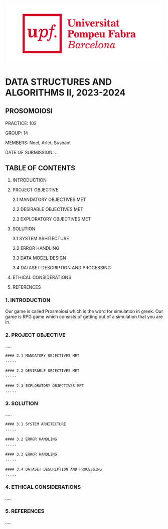 ![](Images_markdown/upf_logo.png)
# DATA STRUCTURES AND ALGORITHMS II, 2023-2024
## PROSOMOIOSI
PRACTICE: 102

GROUP: 14

MEMBERS: Noel, Arlet, Sushant 

DATE OF SUBMISSION: ...
## TABLE OF CONTENTS
1. INTRODUCTION

2. PROJECT OBJECTIVE

    2.1 MANDATORY OBJECTIVES MET

    2.2 DESIRABLE OBJECTIVES MET

    2.3 EXPLORATORY OBJECTIVES MET

3. SOLUTION

    3.1 SYSTEM ARHITECTURE

    3.2 ERROR HANDLING

    3.3 DATA MODEL DESIGN

    3.4 DATASET DESCRIPTION AND PROCESSING

4. ETHICAL CONSIDERATIONS

5. REFERENCES

### 1. INTRODUCTION 
  Our game is called Prosmoiosi which is the word for simulation in greek. Our game is RPG game which consists of getting out of a simulation that you are in.

### 2. PROJECT OBJECTIVE
.....

    #### 2.1 MANDATORY OBJECTIVES MET 
    .....

    #### 2.2 DESIRABLE OBJECTIVES MET
    .....

    #### 2.3 EXPLORATORY OBJECTIVES MET
    .....
### 3. SOLUTION
.....

    #### 3.1 SYSTEM ARHITECTURE
    .....

    #### 3.2 ERROR HANDLING
    .....

    #### 3.3 ERROR HANDLING
    .....

    #### 3.4 DATASET DESCRIPTION AND PROCESSING 
    .....

### 4. ETHICAL CONSIDERATIONS
.....

### 5. REFERENCES
.....



  
    
